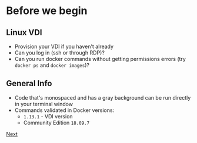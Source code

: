 # Before we begin 

## Linux VDI 
* Provision your VDI if you haven't already  
* Can you log in (ssh or through RDP)? 
* Can you run docker commands without getting permissions errors (try `docker ps` and `docker images`)? 

## General Info 
* Code that's monospaced and has a gray background can be run directly in your terminal window 
* Commands validated in Docker versions:
  * `1.13.1` - VDI version 
  * Community Edition `18.09.7`

[Next](author.md)

